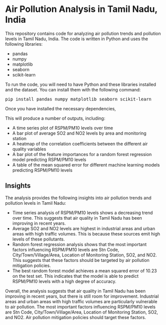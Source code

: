 <!DOCTYPE html>
<html>

<body>
<h1>Air Pollution Analysis in Tamil Nadu, India</h1>

<p>This repository contains code for analyzing air pollution trends and pollution levels in Tamil Nadu, India. The code is written in Python and uses the following libraries:</p>

<ul>
  <li>pandas</li>
  <li>numpy</li>
  <li>matplotlib</li>
  <li>seaborn</li>
  <li>scikit-learn</li>
</ul>

<p>To run the code, you will need to have Python and these libraries installed and the dataset. You can install them with the following command:</p>

<pre>pip install pandas numpy matplotlib seaborn scikit-learn</pre>

<p>Once you have installed the necessary dependencies, </p>

<p>This will produce a number of outputs, including:</p>

<ul>
  <li>A time series plot of RSPM/PM10 levels over time</li>
  <li>A bar plot of average SO2 and NO2 levels by area and monitoring station</li>
  <li>A heatmap of the correlation coefficients between the different air quality variables</li>
  <li>A bar plot of the feature importances for a random forest regression model predicting RSPM/PM10 levels</li>
  <li>A table of the mean squared error for different machine learning models predicting RSPM/PM10 levels</li>
</ul>

<h2>Insights</h2>

<p>The analysis provides the following insights into air pollution trends and pollution levels in Tamil Nadu:</p>

<ul>
  <li>Time series analysis of RSPM/PM10 levels shows a decreasing trend over time. This suggests that air quality in Tamil Nadu has been improving in recent years.</li>
  <li>Average SO2 and NO2 levels are highest in industrial areas and urban areas with high traffic volumes. This is because these sources emit high levels of these pollutants.</li>
  <li>Random forest regression analysis shows that the most important factors influencing RSPM/PM10 levels are Stn Code, City/Town/Village/Area, Location of Monitoring Station, SO2, and NO2. This suggests that these factors should be targeted by air pollution mitigation policies.</li>
  <li>The best random forest model achieves a mean squared error of 10.23 on the test set. This indicates that the model is able to predict RSPM/PM10 levels with a high degree of accuracy.</li>
</ul>

<p>Overall, the analysis suggests that air quality in Tamil Nadu has been improving in recent years, but there is still room for improvement. Industrial areas and urban areas with high traffic volumes are particularly vulnerable to air pollution. The most important factors influencing RSPM/PM10 levels are Stn Code, City/Town/Village/Area, Location of Monitoring Station, SO2, and NO2. Air pollution mitigation policies should target these factors.</p>

</body>
</html>
